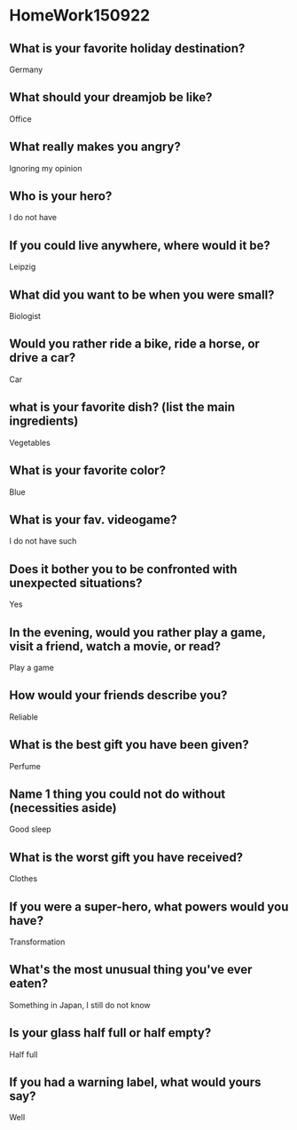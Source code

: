 # HomeWork150922
## What is your favorite holiday destination?
Germany

## What should your dreamjob be like?
Office

## What really makes you angry?
Ignoring my opinion

## Who is your hero?
I do not have

## If you could live anywhere, where would it be?
Leipzig

## What did you want to be when you were small?
Biologist

## Would you rather ride a bike, ride a horse, or drive a car?
Car

## what is your favorite dish? (list the main ingredients)
Vegetables

## What is your favorite color?
Blue

## What is your fav. videogame?
I do not have such

## Does it bother you to be confronted with unexpected situations?
Yes

## In the evening, would you rather play a game, visit a friend, watch a movie, or read?
Play a game

## How would your friends describe you?
Reliable

## What is the best gift you have been given?
Perfume

## Name 1 thing you could not do without (necessities aside)
Good sleep

## What is the worst gift you have received?
Clothes

## If you were a super-hero, what powers would you have?
Transformation

## What's the most unusual thing you've ever eaten?
Something in Japan, I still do not know

## Is your glass half full or half empty?
Half full

## If you had a warning label, what would yours say?
Well
